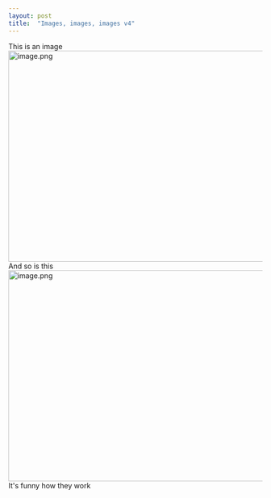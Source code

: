 ```yaml
---
layout: post
title:  "Images, images, images v4"
---
```


<div dir="ltr"><div>This is an image</div><div><img src="https://internetblog.s3.amazonaws.com/images/0e20b656-9dad-4fc6-a905-d08ad935d957" alt="image.png" width="558" height="419"><br></div><div>And so is this</div><div><img src="https://internetblog.s3.amazonaws.com/images/2715349a-f631-4d32-858f-4a529777e2e6" alt="image.png" width="558" height="419"><br></div><div>It&#39;s funny how they work</div><div><br></div><div><br></div></div>
